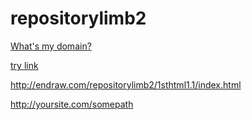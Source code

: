# repositorylimb2


<a href="http://www.YourDomain.com/pictures.html">What's my domain?</a>

<a href="../../index.html">try link</a>

http://endraw.com/repositorylimb2/1sthtml1.1/index.html


http://yoursite.com/somepath

